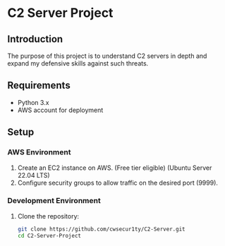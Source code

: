 # C2 Server Project

## Introduction
The purpose of this project is to understand C2 servers in depth and expand my defensive skills against such threats.

## Requirements
- Python 3.x
- AWS account for deployment

## Setup
### AWS Environment
1. Create an EC2 instance on AWS. (Free tier eligible) (Ubuntu Server 22.04 LTS)
2. Configure security groups to allow traffic on the desired port (9999).

### Development Environment
1. Clone the repository:
   ```sh
   git clone https://github.com/cwsecur1ty/C2-Server.git
   cd C2-Server-Project
